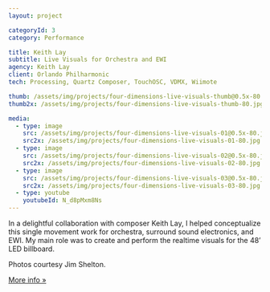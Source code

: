 ```yaml
---
layout: project

categoryId: 3
category: Performance

title: Keith Lay
subtitle: Live Visuals for Orchestra and EWI
agency: Keith Lay
client: Orlando Philharmonic
tech: Processing, Quartz Composer, TouchOSC, VDMX, Wiimote

thumb: /assets/img/projects/four-dimensions-live-visuals-thumb@0.5x-80.jpg
thumb2x: /assets/img/projects/four-dimensions-live-visuals-thumb-80.jpg

media:
  - type: image
    src: /assets/img/projects/four-dimensions-live-visuals-01@0.5x-80.jpg
    src2x: /assets/img/projects/four-dimensions-live-visuals-01-80.jpg
  - type: image
    src: /assets/img/projects/four-dimensions-live-visuals-02@0.5x-80.jpg
    src2x: /assets/img/projects/four-dimensions-live-visuals-02-80.jpg
  - type: image
    src: /assets/img/projects/four-dimensions-live-visuals-03@0.5x-80.jpg
    src2x: /assets/img/projects/four-dimensions-live-visuals-03-80.jpg
  - type: youtube
    youtubeId: N_d8pMxm8Ns
---
```


In a delightful collaboration with composer Keith Lay, I helped conceptualize this single movement work for orchestra, surround sound electronics, and EWI. My main role was to create and perform the realtime visuals for the 48’ LED billboard.

Photos courtesy Jim Shelton.

[More info »](https://nathanselikoff.com/works/four-dimensions)
